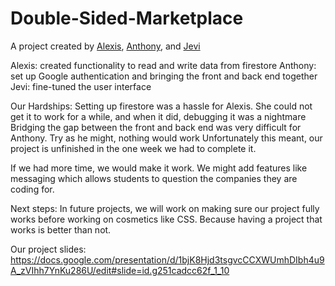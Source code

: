 # Double-Sided-Marketplace

A project created by <a href="https://github.com/AlexisHampton">Alexis</a>, <a href="https://github.com/AnthonyNDG">Anthony</a>, and <a href="https://github.com/iamX2001">Jevi</a>

Alexis: created functionality to read and write data from firestore
Anthony: set up Google authentication and bringing the front and back end together
Jevi: fine-tuned the user interface

Our Hardships:
Setting up firestore was a hassle for Alexis. She could not get it to work for a while, and when it did, debugging it was a nightmare
Bridging the gap between the front and back end was very difficult for Anthony. Try as he might, nothing would work
Unfortunately this meant, our project is unfinished in the one week we had to complete it. 

If we had more time, we would make it work. We might add features like messaging which allows students to question the companies they are coding for. 

Next steps:
In future projects, we will work on making sure our project fully works before working on cosmetics like CSS. Because having a project that works is better than not. 

Our project slides: https://docs.google.com/presentation/d/1bjK8Hjd3tsgvcCCXWUmhDIbh4u9A_zVIhh7YnKu286U/edit#slide=id.g251cadcc62f_1_10
